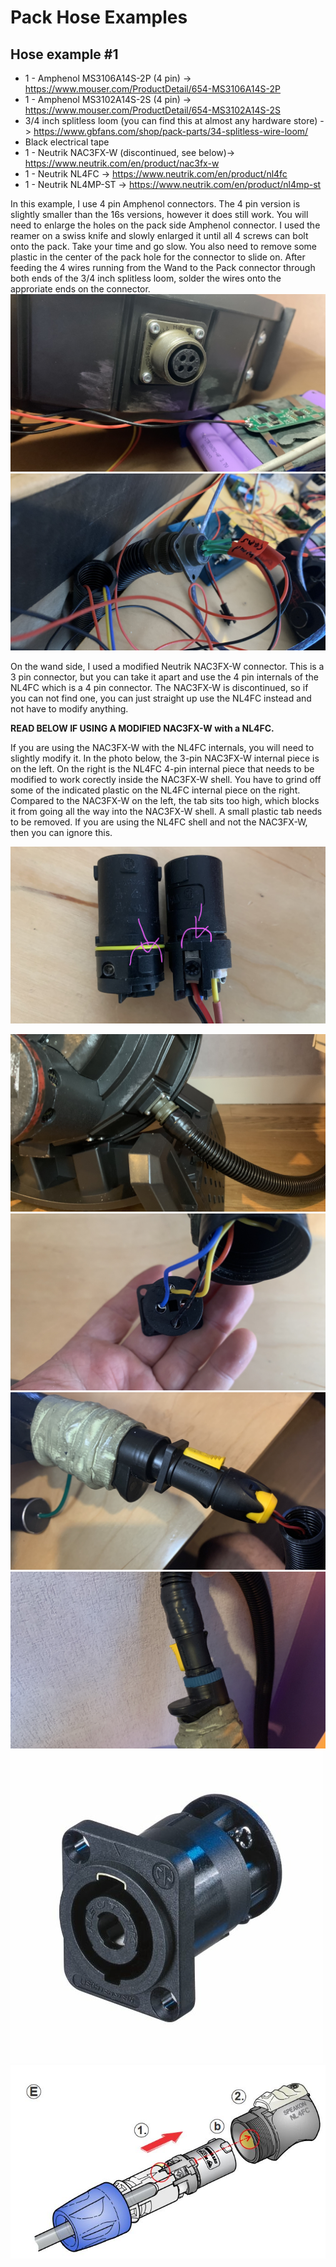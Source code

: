 # Pack Hose Examples

## Hose example #1

* 1 - Amphenol MS3106A14S-2P (4 pin) -> https://www.mouser.com/ProductDetail/654-MS3106A14S-2P
* 1 - Amphenol MS3102A14S-2S (4 pin) -> https://www.mouser.com/ProductDetail/654-MS3102A14S-2S
* 3/4 inch splitless loom (you can find this at almost any hardware store) -> https://www.gbfans.com/shop/pack-parts/34-splitless-wire-loom/
* Black electrical tape
* 1 - Neutrik NAC3FX-W (discontinued, see below)-> https://www.neutrik.com/en/product/nac3fx-w
* 1 - Neutrik NL4FC -> https://www.neutrik.com/en/product/nl4fc
* 1 - Neutrik NL4MP-ST -> https://www.neutrik.com/en/product/nl4mp-st


In this example, I use 4 pin Amphenol connectors. The 4 pin version is slightly smaller than the 16s versions, however it does still work. You will need to enlarge the holes on the pack side Amphenol connector. I used the reamer on a swiss knife and slowly enlarged it until all 4 screws can bolt onto the pack. Take your time and go slow. You also need to remove some plastic in the center of the pack hole for the connector to slide on. After feeding the 4 wires running from the Wand to the Pack connector through both ends of the 3/4 inch splitless loom, solder the wires onto the approriate ends on the connector.
![Hose](images/Hose2.jpg)
![Hose](images/Hose1.jpg)

On the wand side, I used a modified Neutrik  NAC3FX-W connector. This is a 3 pin connector, but you can take it apart and use the 4 pin internals of the NL4FC which is a 4 pin connector. The NAC3FX-W is discontinued, so if you can not find one, you can just straight up use the NL4FC instead and not have to modify anything. 

**READ BELOW IF USING A MODIFIED NAC3FX-W with a NL4FC.**

If you are using the NAC3FX-W with the NL4FC internals, you will need to slightly modify it. In the photo below, the 3-pin NAC3FX-W internal piece is on the left. On the right is the NL4FC 4-pin internal piece that needs to be modified to work corectly inside the NAC3FX-W shell. You have to grind off some of the indicated plastic on the NL4FC internal piece on the right. Compared to the NAC3FX-W on the left, the tab sits too high, which blocks it from going all the way into the NAC3FX-W shell. A small plastic tab needs to be removed. If you are using the NL4FC shell and not the NAC3FX-W, then you can ignore this.

![Hose](images/Hose9.jpg)

![Hose](images/Hose4.jpg)
![Hose](images/Hose5.jpg)
![Hose](images/Hose3.jpg)
![Hose](images/Hose6.jpg)
![Hose](images/Hose7.jpg)
![Hose](images/Hose8.jpg)
